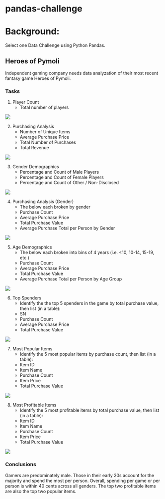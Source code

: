 # pandas-challenge

# Background: 
Select one Data Challenge using Python Pandas. 

## Heroes of Pymoli 
Independent gaming company needs data analyzation of their most recent fantasy game Heroes of Pymoli. 

### Tasks
1) Player Count
    * Total number of players

![](https://github.com/staceyj118/pandas-challenge/blob/main/Images/PlayerCount.PNG?raw=true)


2) Purchasing Analysis
    * Number of Unique Items
    * Average Purchase Price
    * Total Number of Purchases
    * Total Revenue

![](https://github.com/staceyj118/pandas-challenge/blob/main/Images/PurchaseTotal.PNG?raw=true)


3) Gender Demographics 
    * Percentage and Count of Male Players
    * Percentage and Count of Female Players
    * Percentage and Count of Other / Non-Disclosed

![](https://github.com/staceyj118/pandas-challenge/blob/main/Images/GenderDemographics.PNG?raw=true)


4) Purchasing Analysis (Gender)
    * The below each broken by gender
    * Purchase Count
    * Average Purchase Price
    * Total Purchase Value
    * Average Purchase Total per Person by Gender

![](https://github.com/staceyj118/pandas-challenge/blob/main/Images/PurchaseGender.PNG?raw=true)


5) Age Demographics
    * The below each broken into bins of 4 years (i.e. &lt;10, 10-14, 15-19, etc.)
    * Purchase Count
    * Average Purchase Price
    * Total Purchase Value
    * Average Purchase Total per Person by Age Group

![](https://github.com/staceyj118/pandas-challenge/blob/main/Images/AgeDemographics.PNG?raw=true)


6) Top Spenders
    * Identify the the top 5 spenders in the game by total purchase value, then list (in a table):
    * SN
    * Purchase Count
    * Average Purchase Price
    * Total Purchase Value

![](https://github.com/staceyj118/pandas-challenge/blob/main/Images/TopSpenders.PNG?raw=true)


7) Most Popular Items
    * Identify the 5 most popular items by purchase count, then list (in a table):
    * Item ID
    * Item Name
    * Purchase Count
    * Item Price
    * Total Purchase Value

![](https://github.com/staceyj118/pandas-challenge/blob/main/Images/MostPopularItem.PNG?raw=true)


8) Most Profitable Items
    * Identify the 5 most profitable items by total purchase value, then list (in a table):
    * Item ID
    * Item Name
    * Purchase Count
    * Item Price
    * Total Purchase Value

![](https://github.com/staceyj118/pandas-challenge/blob/main/Images/MostProfitableItem.PNG?raw=true)


### Conclusions 
Gamers are predominately male. Those in their early 20s account for the majority and spend the most per person. Overall, spending per game or per person is within 40 cents across all genders. The top two profitable items are also the top two popular items. 

